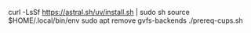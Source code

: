 curl -LsSf https://astral.sh/uv/install.sh | sudo sh
source $HOME/.local/bin/env
sudo apt remove gvfs-backends 
./prereq-cups.sh


